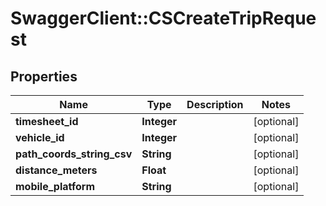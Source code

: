 # SwaggerClient::CSCreateTripRequest

## Properties
Name | Type | Description | Notes
------------ | ------------- | ------------- | -------------
**timesheet_id** | **Integer** |  | [optional] 
**vehicle_id** | **Integer** |  | [optional] 
**path_coords_string_csv** | **String** |  | [optional] 
**distance_meters** | **Float** |  | [optional] 
**mobile_platform** | **String** |  | [optional] 


